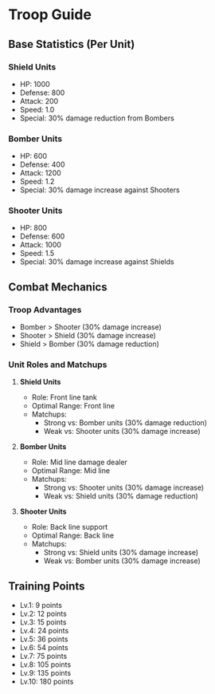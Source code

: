 # Troop Guide

## Base Statistics (Per Unit)

### Shield Units
- HP: 1000
- Defense: 800
- Attack: 200
- Speed: 1.0
- Special: 30% damage reduction from Bombers

### Bomber Units
- HP: 600
- Defense: 400
- Attack: 1200
- Speed: 1.2
- Special: 30% damage increase against Shooters

### Shooter Units
- HP: 800
- Defense: 600
- Attack: 1000
- Speed: 1.5
- Special: 30% damage increase against Shields

## Combat Mechanics

### Troop Advantages
- Bomber > Shooter (30% damage increase)
- Shooter > Shield (30% damage increase)
- Shield > Bomber (30% damage reduction)

### Unit Roles and Matchups
1. **Shield Units**
   - Role: Front line tank
   - Optimal Range: Front line
   - Matchups:
     - Strong vs: Bomber units (30% damage reduction)
     - Weak vs: Shooter units (30% damage increase)

2. **Bomber Units**
   - Role: Mid line damage dealer
   - Optimal Range: Mid line
   - Matchups:
     - Strong vs: Shooter units (30% damage increase)
     - Weak vs: Shield units (30% damage reduction)

3. **Shooter Units**
   - Role: Back line support
   - Optimal Range: Back line
   - Matchups:
     - Strong vs: Shield units (30% damage increase)
     - Weak vs: Bomber units (30% damage increase)

## Training Points
- Lv.1: 9 points
- Lv.2: 12 points
- Lv.3: 15 points
- Lv.4: 24 points
- Lv.5: 36 points
- Lv.6: 54 points
- Lv.7: 75 points
- Lv.8: 105 points
- Lv.9: 135 points
- Lv.10: 180 points 